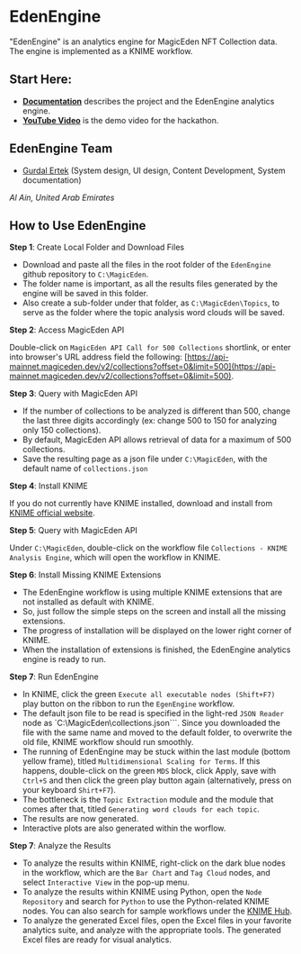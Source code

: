 # EdenEngine
"EdenEngine" is an analytics engine for MagicEden NFT Collection data. The engine is implemented as a KNIME workflow.

## Start Here:

- [**Documentation**](./doc/Documentation.md) describes the project and the EdenEngine analytics engine.
- [**YouTube Video**](https://youtu.be/...) is the demo video for the hackathon.

## EdenEngine Team

- [Gurdal Ertek](https://github.com/gurdalertek) (System design, UI design, Content Development, System documentation)

_Al Ain, United Arab Emirates_

<!--- Member of [BlockBlockData](https://blockblockdata.com) Team; Associate Professor of Business Analytics, [UAE University](https://cbe.uaeu.ac.ae/en/departments/analytics/) --->

## How to Use EdenEngine

**Step 1**: Create Local Folder and Download Files

- Download and paste all the files in the root folder of the ``EdenEngine`` github repository to ``C:\MagicEden``. 
- The folder name is important, as all the results files generated by the engine will be saved in this folder. 
- Also create a sub-folder under that folder, as ``C:\MagicEden\Topics``, to serve as the folder where the topic analysis word clouds will be saved.

**Step 2**: Access MagicEden API

Double-click on ``MagicEden API Call for 500 Collections`` shortlink, or enter into browser's URL address field the following: [https://api-mainnet.magiceden.dev/v2/collections?offset=0&limit=500](https://api-mainnet.magiceden.dev/v2/collections?offset=0&limit=500).

**Step 3**: Query with MagicEden API

- If the number of collections to be analyzed is different than 500, change the last three digits accordingly (ex: change 500 to 150 for analyzing only 150 collections). 
- By default, MagicEden API allows retrieval of data for a maximum of 500 collections.
- Save the resulting page as a json file under ``C:\MagicEden``, with the default name of ``collections.json``

**Step 4**: Install KNIME

If you do not currently have KNIME installed, download and install from [KNIME official website](https://knime.org).

**Step 5**: Query with MagicEden API

Under ``C:\MagicEden``, double-click on the workflow file ``Collections - KNIME Analysis Engine``, which will open the workflow in KNIME. 

**Step 6**: Install Missing KNIME Extensions

- The EdenEngine workflow is using multiple KNIME extensions that are not installed as default with KNIME. 
- So, just follow the simple steps on the screen and install all the missing extensions.
- The progress of installation will be displayed on the lower right corner of KNIME.
- When the installation of extensions is finished, the EdenEngine analytics engine is ready to run.

**Step 7**: Run EdenEngine 

- In KNIME, click the green ``Execute all executable nodes (Shift+F7)`` play button on the ribbon to run the ``EgenEngine`` workflow.
- The default json file to be read is specified in the light-red ``JSON Reader`` node as `C:\MagicEden\collections.json```. Since you downloaded the file with the same name and moved to the default folder, to overwrite the old file, KNIME workflow should run smoothly.
- The running of EdenEngine may be stuck within the last module (bottom yellow frame), titled ``Multidimensional Scaling for Terms``. If this happens, double-click on the green ``MDS`` block, click Apply, save with ``Ctrl+S`` and then click the green play button again (alternatively, press on your keyboard ``Shirt+F7``).
- The bottleneck is the ``Topic Extraction`` module and the module that comes after that, titled ``Generating word clouds for each topic``. 
- The results are now generated. 
- Interactive plots are also generated within the worflow.

**Step 7**: Analyze the Results

- To analyze the results within KNIME, right-click on the dark blue nodes in the workflow, which are the ``Bar Chart`` and ``Tag Cloud`` nodes, and select ``Interactive View`` in the pop-up menu.
- To analyze the results within KNIME using Python, open the ``Node Repository`` and search for ``Python`` to use the Python-related KNIME nodes. You can also search for sample workflows under the [KNIME Hub](https://hub.knime.com/).
- To analyze the generated Excel files, open the Excel files in your favorite analytics suite, and analyze with the appropriate tools. The generated Excel files are ready for visual analytics.


